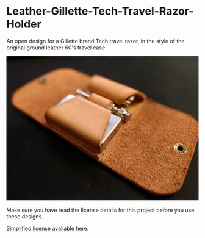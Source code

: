 # Leather-Gillette-Tech-Travel-Razor-Holder
An open design for a Gillette brand Tech travel razor, in the style of the original ground leather 60's travel case.

![](https://github.com/rynehager/Leather-Gillette-Tech-Travel-Razor-Holder/blob/master/Images/Razor_Case.jpg?raw=true "Delicious")

Make sure you have read the license details for this project before you use these designs.

[Simplified license avaliable here.](https://creativecommons.org/licenses/by-sa/4.0/)
